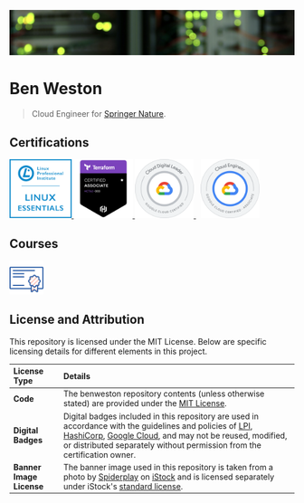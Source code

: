 ![Data Centre](/img/banner-image.png)

# Ben Weston

> Cloud Engineer for [Springer Nature](https://www.linkedin.com/company/springernature/).    

## Certifications

<div align="left">
    <p align="left">
        <a href="https://lpi.org/verify/LPI000423983/mbdrzy6994">
            <img src="https://github.com/benweston/benweston/blob/main/img/linux-essentials.png" width="109.563253" height="104.143162" alt="Linux Essentials Icon" />
        </a>
        <a href="https://www.credly.com/badges/a8eeb3a2-7db9-4d67-ba0d-3094fdec72fb/public_url">
            <img src="https://github.com/benweston/benweston/blob/main/img/terraform-associate-003.png" width="104.143162" height="104.143162" alt="Terraform Associate Icon" />
        </a>
        <a href="https://www.credly.com/badges/1fdddfeb-94d9-4f3e-8345-6ff18388631d/public_url">
            <img src="https://github.com/benweston/benweston/blob/main/img/cloud-digital-leader.png" width="104.143162" height="104.143162" alt="Cloud Digital Leader Icon" />
        </a>
        &nbsp;
        <a href="https://www.credly.com/badges/e9911f84-a114-4301-bf46-30e594290c5d/public_url">
            <img src="https://github.com/benweston/benweston/blob/main/img/associate-cloud-engineer.png" width="104.143162" height="104.143162" alt="Associate Cloud Engineer Icon" />
        </a>
    </p>
</div>

## Courses

<div align="left">
    <p align="left">
        <a href="https://github.com/benweston/benweston/blob/main/courses/courses.md">
            <img src="https://github.com/benweston/benweston/blob/main/img/courses.svg" width="60" height="60" alt="Courses Icon" />
        </a>
    </p>
</div>

## License and Attribution

This repository is licensed under the MIT License. Below are specific licensing details for different elements in this project.   

| License Type | Details |
| :----- | :----- |
| **Code** | The benweston repository contents (unless otherwise stated) are provided under the [MIT License](https://github.com/benweston/benweston/blob/main/LICENSE). |
| **Digital Badges** | Digital badges included in this repository are used in accordance with the guidelines and policies of [LPI](https://www.lpi.org/logos), [HashiCorp](https://www.hashicorp.com/certification), [Google Cloud](https://cloud.google.com/certification/terms), and may not be reused, modified, or distributed separately without permission from the certification owner. |
| **Banner Image License** | The banner image used in this repository is taken from a photo by [Spiderplay](https://www.istockphoto.com/portfolio/Spiderplay) on [iStock](https://www.istockphoto.com/photo/defocused-computer-servers-gm2051589970-563336239?clarity=false) and is licensed separately under iStock's [standard license](https://www.istockphoto.com/help/licenses). |

